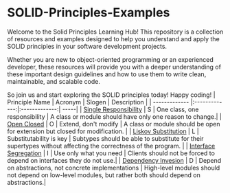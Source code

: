 # SOLID-Principles-Examples
Welcome to the Solid Principles Learning Hub! This repository is a collection of resources and examples designed to help you understand and apply the SOLID principles in your software development projects.

Whether you are new to object-oriented programming or an experienced developer, these resources will provide you with a deeper understanding of these important design guidelines and how to use them to write clean, maintainable, and scalable code.

So join us and start exploring the SOLID principles today! Happy coding!
| Principle Name        | Acronym           | Slogen | Description  |
| ------------- |:-------------:|:-------------:| -----|
| [Single Responsibility](https://github.com/RavidEliyahu/SOLID-Principles-Examples/tree/main/SOLID/SRP) | S | One class, one responsibility | A class or module should have only one reason to change.| 
| [Open Closed](https://github.com/RavidEliyahu/SOLID-Principles-Examples/tree/main/SOLID/OCP) | O | Extend, don't modify | A class or module should be open for extension but closed for modification. | 
| [Liskov Substitution](https://github.com/RavidEliyahu/SOLID-Principles-Examples/tree/main/SOLID/LSP) | L | Substitutability is key | Subtypes should be able to substitute for their supertypes without affecting the correctness of the program. | 
| [Interface Segregation](https://github.com/RavidEliyahu/SOLID-Principles-Examples/tree/main/SOLID/ISP) | I | Use only what you need | Clients should not be forced to depend on interfaces they do not use.| 
| [Dependency Invesion](https://github.com/RavidEliyahu/SOLID-Principles-Examples/tree/main/SOLID/DIP) | D | Depend on abstractions, not concrete implementations | High-level modules should not depend on low-level modules, but rather both should depend on abstractions.| 
